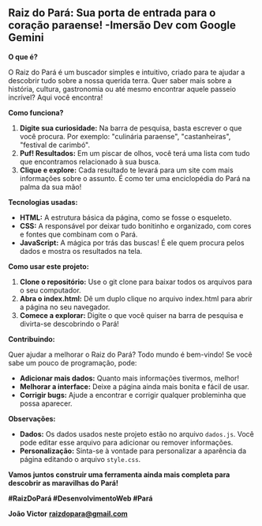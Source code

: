 ## Raiz do Pará: Sua porta de entrada para o coração paraense! -Imersão Dev com Google Gemini

**O que é?**

O Raiz do Pará é um buscador simples e intuitivo, criado para te ajudar a descobrir tudo sobre a nossa querida terra. Quer saber mais sobre a história, cultura, gastronomia ou até mesmo encontrar aquele passeio incrível? Aqui você encontra!

**Como funciona?**

1. **Digite sua curiosidade:** Na barra de pesquisa, basta escrever o que você procura. Por exemplo: "culinária paraense", "castanheiras", "festival de carimbó".
2. **Puf! Resultados:** Em um piscar de olhos, você terá uma lista com tudo que encontramos relacionado à sua busca. 
3. **Clique e explore:** Cada resultado te levará para um site com mais informações sobre o assunto. É como ter uma enciclopédia do Pará na palma da sua mão!

**Tecnologias usadas:**

* **HTML:** A estrutura básica da página, como se fosse o esqueleto.
* **CSS:** A responsável por deixar tudo bonitinho e organizado, com cores e fontes que combinam com o Pará.
* **JavaScript:** A mágica por trás das buscas! É ele quem procura pelos dados e mostra os resultados na tela.

**Como usar este projeto:**

1. **Clone o repositório:** Use o git clone para baixar todos os arquivos para o seu computador.
2. **Abra o index.html:** Dê um duplo clique no arquivo index.html para abrir a página no seu navegador.
3. **Comece a explorar:** Digite o que você quiser na barra de pesquisa e divirta-se descobrindo o Pará!

**Contribuindo:**

Quer ajudar a melhorar o Raiz do Pará? Todo mundo é bem-vindo! Se você sabe um pouco de programação, pode:

* **Adicionar mais dados:** Quanto mais informações tivermos, melhor!
* **Melhorar a interface:** Deixe a página ainda mais bonita e fácil de usar.
* **Corrigir bugs:** Ajude a encontrar e corrigir qualquer probleminha que possa aparecer.

**Observações:**

* **Dados:** Os dados usados neste projeto estão no arquivo `dados.js`. Você pode editar esse arquivo para adicionar ou remover informações.
* **Personalização:** Sinta-se à vontade para personalizar a aparência da página editando o arquivo `style.css`.

**Vamos juntos construir uma ferramenta ainda mais completa para descobrir as maravilhas do Pará!** 

**#RaizDoPará #DesenvolvimentoWeb #Pará**

**João Victor**
**raizdopara@gmail.com**

